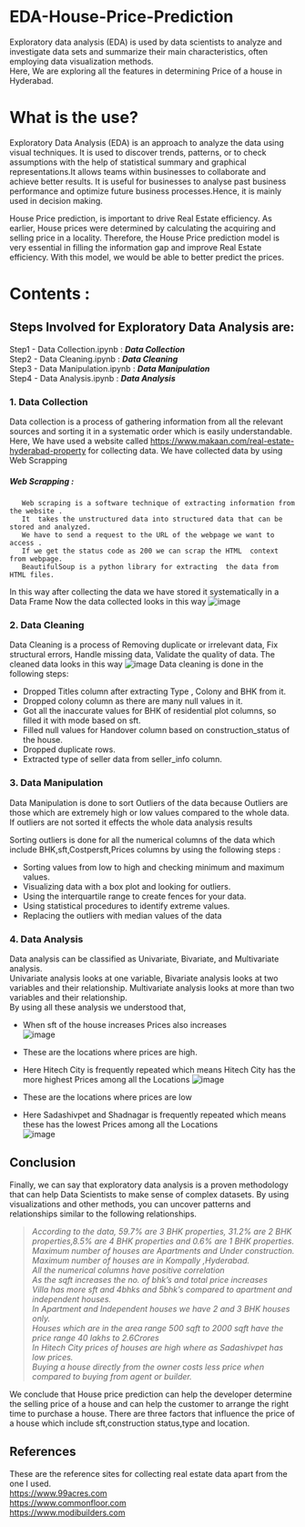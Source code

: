 # EDA-House-Price-Prediction
Exploratory data analysis (EDA) is used by data scientists to analyze and investigate data sets and summarize their main characteristics, often employing data visualization methods.      
Here, We are exploring all the features in determining Price of a house in Hyderabad.

# What is the use?

Exploratory Data Analysis (EDA) is an approach to analyze the data using visual techniques. It is used to discover trends, patterns, or to check assumptions with the help of statistical summary and graphical representations.It allows teams within businesses to collaborate and achieve better results. It is useful for businesses to analyse past business performance and optimize future business processes.Hence, it is mainly used in decision making.   

House Price prediction, is important to drive Real Estate efficiency. As earlier, House prices were determined by calculating the acquiring and selling price in a locality. Therefore, the House Price prediction model is very essential in filling the information gap and improve Real Estate efficiency. With this model, we would be able to better predict the prices.

# Contents :

## Steps Involved for Exploratory Data Analysis are:
Step1 - Data Collection.ipynb    :  ___Data Collection___                       
Step2 - Data Cleaning.ipynb      :  ___Data Cleaning___                    
Step3 - Data Manipulation.ipynb  :  ___Data Manipulation___               
Step4 - Data Analysis.ipynb      :  ___Data Analysis___                                


### 1. Data Collection 
Data collection is a process of gathering information from all the relevant sources and sorting it in a systematic order which is easily understandable.   
Here, We have used a website called https://www.makaan.com/real-estate-hyderabad-property for collecting data.
We have collected data by using Web Scrapping
##### Web Scrapping :
       Web scraping is a software technique of extracting information from the website .
       It  takes the unstructured data into structured data that can be stored and analyzed.
       We have to send a request to the URL of the webpage we want to access .  
       If we get the status code as 200 we can scrap the HTML  context  from webpage.
       BeautifulSoup is a python library for extracting  the data from HTML files.

In this way after collecting the data we have stored it systematically in a Data Frame
Now the data collected looks in this way
![image](https://user-images.githubusercontent.com/92007497/212983576-ea7a1f53-3e53-4357-bfbd-2077dcff50a7.png)


### 2. Data Cleaning
Data Cleaning is a process of Removing duplicate or irrelevant data, Fix structural errors, Handle missing data, Validate the quality of data.
The cleaned data looks in this way
![image](https://user-images.githubusercontent.com/92007497/212987795-e0ffd00b-86a3-46d5-adb8-21c9f1feeda1.png)
Data cleaning is done in the following steps:
 -  Dropped Titles column after extracting Type , Colony and BHK from it.   
 -  Dropped colony column as there are many null values in it.    
 -  Got all the inaccurate values for BHK of residential plot columns, so filled it with mode based on sft.    
 -  Filled null values for Handover column based on construction_status of the house.   
 -  Dropped duplicate rows.   
 -  Extracted type of seller data from seller_info column.   


### 3. Data Manipulation
Data Manipulation is done to sort Outliers of the data because Outliers are those which are extremely high or low values compared to the whole data. If outliers are not sorted it effects the whole data analysis results

Sorting outliers is done for all the numerical columns of the data which include BHK,sft,Costpersft,Prices columns by using the following steps :
 - Sorting values from low to high and checking minimum and maximum values.
 - Visualizing data with a box plot and looking for outliers.
 - Using the interquartile range to create fences for your data.
 - Using statistical procedures to identify extreme values.
 - Replacing the outliers with median values of the data

### 4. Data Analysis
Data analysis can be classified as Univariate, Bivariate, and Multivariate analysis.   
Univariate analysis looks at one variable, Bivariate analysis looks at two variables and their relationship. Multivariate analysis looks at more than two variables and their relationship.     
By using all these analysis we understood that,        

 - When sft of the house increases Prices also increases                  
![image](https://user-images.githubusercontent.com/92007497/212992798-877f8eef-e397-4125-9380-e0bbd6b6ffce.png)

 - These are the locations where prices are high.        
 - Here Hitech City is frequently repeated which means Hitech City has the more highest Prices among all the Locations
![image](https://user-images.githubusercontent.com/92007497/212996523-9346dffb-287b-4fbe-9d75-3c5b8b09512b.png)


 - These are the locations where prices are low          
 - Here Sadashivpet and Shadnagar is frequently repeated which means these has the lowest Prices among all the Locations           
![image](https://user-images.githubusercontent.com/92007497/212993893-89fdba5e-2b06-4abd-b16c-336f2a2bbd19.png)


## Conclusion

Finally, we can say that exploratory data analysis is a proven methodology that can help Data Scientists to make sense of complex datasets. By using visualizations and other methods, you can uncover patterns and relationships similar to the following relationships.

> _According to the data, 59.7% are 3 BHK properties, 31.2% are 2 BHK properties,8.5% are 4 BHK properties and 0.6% are 1 BHK properties.      
Maximum number of houses are Apartments and Under construction.             
Maximum number of houses are in Kompally ,Hyderabad.             
All the numerical columns have positive correlation                    
As the sqft increases the no. of bhk’s and total price increases                    
Villa has more sft and 4bhks and 5bhk’s compared to apartment and independent houses.                 
In Apartment and Independent houses we have 2 and 3 BHK houses only.                 
Houses which are in the area range 500 sqft to 2000 sqft have the price range 40 lakhs to 2.6Crores               
In Hitech City prices of houses are high where as Sadashivpet has low prices.                   
Buying a house directly from the owner costs less price when compared to buying from agent or builder._
 
We conclude that House price prediction can help the developer determine the selling price of a house and can help the customer to arrange the right time to purchase a house. There are three factors that influence the price of a house which include sft,construction status,type and location. 


## References

These are the reference sites for collecting real estate data apart from the one I used.              
https://www.99acres.com                                              
https://www.commonfloor.com                   
https://www.modibuilders.com               
